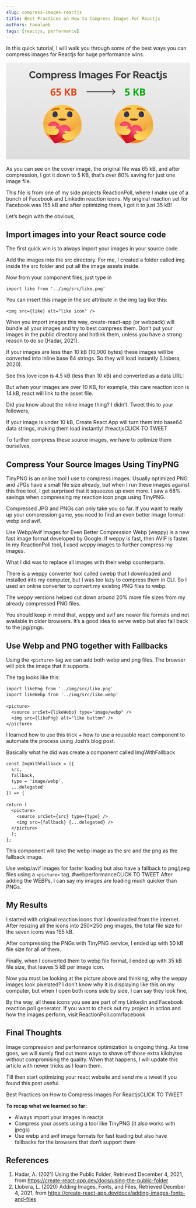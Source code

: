 ```yaml
---
slug: compress-images-reactjs
title: Best Practices on How to Compress Images For Reactjs
authors: tamalweb
tags: [reactjs, performance]
---
```


In this quick tutorial, I will walk you through some of the best ways you can compress images for Reactjs for huge performance wins.

![featured image](./images/compress-images.png)

As you can see on the cover image, the original file was 65 kB, and after compression, I got it down to 5 KB, that’s over 80% saving for just one image file.

This file is from one of my side projects ReactionPoll, where I make use of a bunch of Facebook and Linkedin reaction icons. My original reaction set for Facebook was 155 kB and after optimizing them, I got it to just 35 kB!

<!-- truncate -->

Let’s begin with the obvious,

## Import images into your React source code

The first quick win is to always import your images in your source code.

Add the images into the src directory. For me, I created a folder called img inside the src folder and put all the image assets inside.

Now from your component files, just type in

```
import like from '../img/src/like.png'
```

You can insert this image in the src attribute in the img tag like this:

```
<img src={like} alt="like icon" />
```

When you import images this way, create-react-app (or webpack) will bundle all your images and try to best compress them. Don’t put your images in the public directory and hotlink them, unless you have a strong reason to do so (Hadar, 2021).

If your images are less than 10 kB (10,000 bytes) these images will be converted into inline base 64 strings. So they will load instantly (Llobera, 2020).

See this love icon is 4.5 kB (less than 10 kB) and converted as a data URL:

But when your images are over 10 KB, for example, this care reaction icon is 14 kB, react will link to the asset file.

Did you know about the inline image thing? I didn’t. Tweet this to your followers,

If your image is under 10 kB, Create React App will turn them into base64 data strings, making them load instantly! #reactjsCLICK TO TWEET

To further compress these source images, we have to optimize them ourselves,

## Compress Your Source Images Using TinyPNG

TinyPNG is an online tool I use to compress images. Usually optimized PNG and JPGs have a small file size already, but when I run these images against this free tool, I get surprised that it squeezes up even more. I saw a 68% savings when compressing my reaction icon pngs using TinyPNG.

Compressed JPG and PNGs can only take you so far. If you want to really up your compression game, you need to find an even better image format: webp and avif.

Use Webp/Avif Images for Even Better Compression
Webp (weppy) is a new fast image format developed by Google. If weppy is fast, then AVIF is faster. In my ReactionPoll tool, I used weppy images to further compress my images.

What I did was to replace all images with their webp counterparts.

There is a weppy converter tool called cwebp that I downloaded and installed into my computer, but I was too lazy to compress them in CLI. So I used an online converter to convert my existing PNG files to webp.

The weppy versions helped cut down around 20% more file sizes from my already compressed PNG files.

You should keep in mind that, weppy and avif are newer file formats and not available in older browsers. It’s a good idea to serve webp but also fall back to the jpg/pngs.

## Use Webp and PNG together with Fallbacks

Using the `<picture>` tag we can add both webp and png files. The browser will pick the image that it supports.

The tag looks like this:

```
import likePng from '../img/src/like.png'
import likeWebp from '../img/src/like.webp'

<picture>
  <source srcSet={likeWebp} type="image/webp" />
  <img src={likePng} alt="like button" />
</picture>
```

I learned how to use this trick + how to use a reusable react component to automate the process using Josh’s blog post.

Basically what he did was create a component called ImgWithFallback

```
const ImgWithFallback = ({
  src,
  fallback,
  type = 'image/webp',
  ...delegated
}) => {

return (
  <picture>
    <source srcSet={src} type={type} />
    <img src={fallback} {...delegated} />
  </picture>
  );
};
```

This component will take the webp image as the src and the png as the fallback image.

Use webp/avif images for faster loading but also have a fallback to png/jpeg files using a `<picture>` tag. #webperformanceCLICK TO TWEET
After adding the WEBPs, I can say my images are loading much quicker than PNGs.

## My Results

I started with original reaction icons that I downloaded from the internet. After resizing all the icons into 250×250 png images, the total file size for the seven icons was 155 kB.

After compressing the PNGs with TinyPNG service, I ended up with 50 kB file size for all of them.

Finally, when I converted them to webp file format, I ended up with 35 kB file size, that leaves 5 kB per image icon.

Now you must be looking at the picture above and thinking, why the weppy images look pixelated? I don’t know why it is displaying like this on my computer, but when I open both icons side by side, I can say they look fine,

By the way, all these icons you see are part of my Linkedin and Facebook reaction poll generator. If you want to check out my project in action and how the images perform, visit ReactionPoll.com/facebook

## Final Thoughts

Image compression and performance optimization is ongoing thing. As time goes, we will surely find out more ways to shave off those extra kilobytes without compromising the quality. When that happens, I will update this article with newer tricks as I learn them.

Till then start optimizing your react website and send me a tweet if you found this post useful.

Best Practices on How to Compress Images For ReactjsCLICK TO TWEET

**To recap what we learned so far:**

- Always import your images in reactjs
- Compress your assets using a tool like TinyPNG (it also works with jpegs)
- Use webp and avif image formats for fast loading but also have fallbacks for the browsers that don’t support them

## References

1. Hadar, A. (2021) Using the Public Folder, Retrieved December 4, 2021, from https://create-react-app.dev/docs/using-the-public-folder
2. Llobera, L. (2020) Adding Images, Fonts, and Files, Retrieved Decmber 4, 2021, from https://create-react-app.dev/docs/adding-images-fonts-and-files
